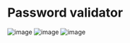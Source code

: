 # Password validator
![image](https://github.com/adithyavmenon1408/Python-Scripts/assets/66137765/43ca75a1-0265-4392-83a3-c6ff3216e94e)
![image](https://github.com/adithyavmenon1408/Python-Scripts/assets/66137765/fa95f890-c0b1-4858-aa65-cc3cd9c51f9f)
![image](https://github.com/adithyavmenon1408/Python-Scripts/assets/66137765/460697e3-ed33-466c-a55f-b770685c65ac)
